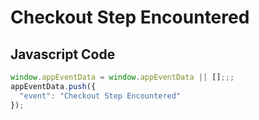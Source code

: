 # Checkout Step Encountered

### 

## Javascript Code
```js
window.appEventData = window.appEventData || [];;;
appEventData.push({
  "event": "Checkout Step Encountered"
});
```








